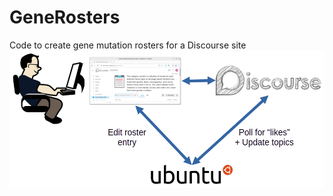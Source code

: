# GeneRosters
Code to create gene mutation rosters for a Discourse site  
<img width=600 src=https://github.com/glmck13/GeneRosters/blob/main/arch.png>  

